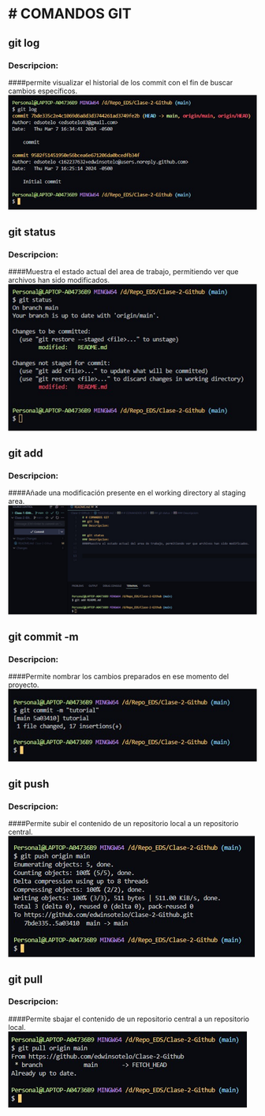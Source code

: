 # # COMANDOS GIT

## git log
### Descripcion:
####permite visualizar el historial de los commit con el fin de buscar cambios específicos. 
 ![git_log](./images/git_log.jpg)

## git status
### Descripcion:
####Muestra el estado actual del area de trabajo, permitiendo ver que archivos han sido modificados.
![git_status](./images/git_status.jpg)
## git add
### Descripcion:
####Añade una modificación presente en el working directory al staging area.
![git_add](./images/git_add.jpg)
## git commit -m
### Descripcion:
####Permite nombrar los cambios preparados en ese momento del proyecto.
![git_add](./images/git_commit.jpg)
## git push
### Descripcion:
####Permite subir el contenido de un repositorio local a un repositorio central.
![git_add](./images/git_push.jpg)

## git pull
### Descripcion:
####Permite sbajar el contenido de un repositorio central a un repositorio local.
![git_add](./images/git_pull.jpg)